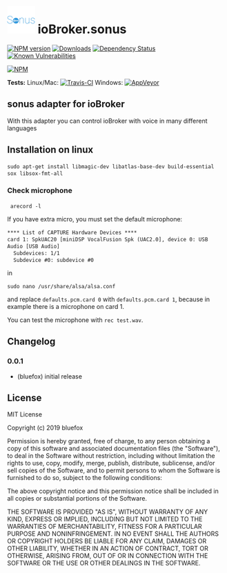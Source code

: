 <h1>
    <img src="admin/sonus.png" width="64"/>
    ioBroker.sonus
</h1>

[![NPM version](http://img.shields.io/npm/v/iobroker.sonus.svg)](https://www.npmjs.com/package/iobroker.sonus)
[![Downloads](https://img.shields.io/npm/dm/iobroker.sonus.svg)](https://www.npmjs.com/package/iobroker.sonus)
[![Dependency Status](https://img.shields.io/david/GermanBluefox/iobroker.sonus.svg)](https://david-dm.org/GermanBluefox/iobroker.sonus)
[![Known Vulnerabilities](https://snyk.io/test/github/GermanBluefox/ioBroker.sonus/badge.svg)](https://snyk.io/test/github/GermanBluefox/ioBroker.sonus)

[![NPM](https://nodei.co/npm/iobroker.sonus.png?downloads=true)](https://nodei.co/npm/iobroker.sonus/)

**Tests:** Linux/Mac: [![Travis-CI](http://img.shields.io/travis/GermanBluefox/ioBroker.sonus/master.svg)](https://travis-ci.org/GermanBluefox/ioBroker.sonus)
Windows: [![AppVeyor](https://ci.appveyor.com/api/projects/status/github/GermanBluefox/ioBroker.sonus?branch=master&svg=true)](https://ci.appveyor.com/project/GermanBluefox/ioBroker-sonus/)

## sonus adapter for ioBroker

With this adapter you can control ioBroker with voice in many different languages

## Installation on linux
```
sudo apt-get install libmagic-dev libatlas-base-dev build-essential sox libsox-fmt-all
```

### Check microphone
``` arecord -l```

If you have extra micro, you must set the default microphone:
```
**** List of CAPTURE Hardware Devices ****
card 1: SpkUAC20 [miniDSP VocalFusion Spk (UAC2.0], device 0: USB Audio [USB Audio]
  Subdevices: 1/1
  Subdevice #0: subdevice #0
```
in 
```
sudo nano /usr/share/alsa/alsa.conf
```
and replace `defaults.pcm.card 0` with `defaults.pcm.card 1`, because in example there is a microphone on card 1.

You can test the microphone with `rec test.wav`.

## Changelog

### 0.0.1
* (bluefox) initial release

## License
MIT License

Copyright (c) 2019 bluefox

Permission is hereby granted, free of charge, to any person obtaining a copy
of this software and associated documentation files (the "Software"), to deal
in the Software without restriction, including without limitation the rights
to use, copy, modify, merge, publish, distribute, sublicense, and/or sell
copies of the Software, and to permit persons to whom the Software is
furnished to do so, subject to the following conditions:

The above copyright notice and this permission notice shall be included in all
copies or substantial portions of the Software.

THE SOFTWARE IS PROVIDED "AS IS", WITHOUT WARRANTY OF ANY KIND, EXPRESS OR
IMPLIED, INCLUDING BUT NOT LIMITED TO THE WARRANTIES OF MERCHANTABILITY,
FITNESS FOR A PARTICULAR PURPOSE AND NONINFRINGEMENT. IN NO EVENT SHALL THE
AUTHORS OR COPYRIGHT HOLDERS BE LIABLE FOR ANY CLAIM, DAMAGES OR OTHER
LIABILITY, WHETHER IN AN ACTION OF CONTRACT, TORT OR OTHERWISE, ARISING FROM,
OUT OF OR IN CONNECTION WITH THE SOFTWARE OR THE USE OR OTHER DEALINGS IN THE
SOFTWARE.